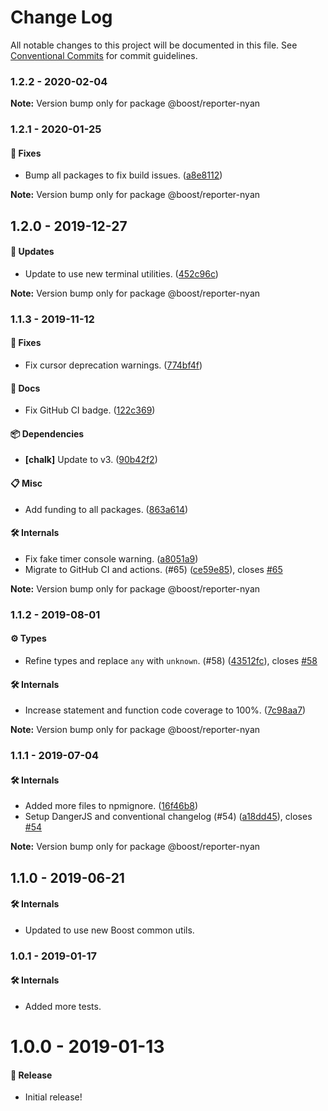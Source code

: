 # Change Log

All notable changes to this project will be documented in this file.
See [Conventional Commits](https://conventionalcommits.org) for commit guidelines.

### 1.2.2 - 2020-02-04

**Note:** Version bump only for package @boost/reporter-nyan





### 1.2.1 - 2020-01-25

#### 🐞 Fixes

- Bump all packages to fix build issues. ([a8e8112](https://github.com/milesj/boost/commit/a8e8112))

**Note:** Version bump only for package @boost/reporter-nyan





## 1.2.0 - 2019-12-27

#### 🚀 Updates

- Update to use new terminal utilities. ([452c96c](https://github.com/milesj/boost/commit/452c96c))

**Note:** Version bump only for package @boost/reporter-nyan





### 1.1.3 - 2019-11-12

#### 🐞 Fixes

- Fix cursor deprecation warnings. ([774bf4f](https://github.com/milesj/boost/tree/master/packages/reporter-nyan/commit/774bf4f))

#### 📘 Docs

- Fix GitHub CI badge. ([122c369](https://github.com/milesj/boost/tree/master/packages/reporter-nyan/commit/122c369))

#### 📦 Dependencies

- **[chalk]** Update to v3. ([90b42f2](https://github.com/milesj/boost/tree/master/packages/reporter-nyan/commit/90b42f2))

#### 📋 Misc

- Add funding to all packages. ([863a614](https://github.com/milesj/boost/tree/master/packages/reporter-nyan/commit/863a614))

#### 🛠 Internals

- Fix fake timer console warning. ([a8051a9](https://github.com/milesj/boost/tree/master/packages/reporter-nyan/commit/a8051a9))
- Migrate to GitHub CI and actions. (#65) ([ce59e85](https://github.com/milesj/boost/tree/master/packages/reporter-nyan/commit/ce59e85)), closes [#65](https://github.com/milesj/boost/tree/master/packages/reporter-nyan/issues/65)

**Note:** Version bump only for package @boost/reporter-nyan





### 1.1.2 - 2019-08-01

#### ⚙️ Types

- Refine types and replace `any` with `unknown`. (#58) ([43512fc](https://github.com/milesj/boost/tree/master/packages/reporter-nyan/commit/43512fc)), closes [#58](https://github.com/milesj/boost/tree/master/packages/reporter-nyan/issues/58)

#### 🛠 Internals

- Increase statement and function code coverage to 100%. ([7c98aa7](https://github.com/milesj/boost/tree/master/packages/reporter-nyan/commit/7c98aa7))

**Note:** Version bump only for package @boost/reporter-nyan





### 1.1.1 - 2019-07-04

#### 🛠 Internals

- Added more files to npmignore. ([16f46b8](https://github.com/milesj/boost/tree/master/packages/reporter-nyan/commit/16f46b8))
- Setup DangerJS and conventional changelog (#54) ([a18dd45](https://github.com/milesj/boost/tree/master/packages/reporter-nyan/commit/a18dd45)), closes [#54](https://github.com/milesj/boost/tree/master/packages/reporter-nyan/issues/54)

**Note:** Version bump only for package @boost/reporter-nyan





## 1.1.0 - 2019-06-21

#### 🛠 Internals

- Updated to use new Boost common utils.

### 1.0.1 - 2019-01-17

#### 🛠 Internals

- Added more tests.

# 1.0.0 - 2019-01-13

#### 🎉 Release

- Initial release!
